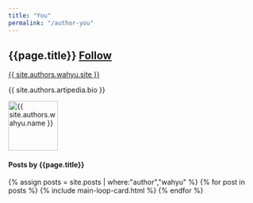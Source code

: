 ```yaml
---
title: "You"
permalink: "/author-you"
---
```

<div class="container">
<div class="row justify-content-center">
    <div style="margin-top:30px">        
        <div class="row align-items-center mb-5">
            <div class="col-md-9">
                <h2 class="font-weight-bold">{{page.title}} <span class="ml-3 small btn btn-outline-success btn-sm btn-round"><a href="https://twitter.com/{{ site.authors.wahyu.twitter }}">Follow</a></span></h2>
                <p><a href="{{ site.authors.wahyu.site }}">{{ site.authors.wahyu.site }}</a></p>
                <p class="excerpt">{{ site.authors.artipedia.bio }}</p>
            </div>
            <div class="col-md-3 text-right">
                <img alt="{{ site.authors.wahyu.name }}" src="{{site.url}}{{ site.authors.wahyu.avatar }}" class="rounded-circle" height="100" width="100">
            </div>
        </div>
        <h4 class="font-weight-bold spanborder"><span>Posts by {{page.title}}</span></h4>
            {% assign posts = site.posts | where:"author","wahyu" %}
            {% for post in posts %}
            {% include main-loop-card.html %}
            {% endfor %}
    </div>
</div>
</div>
